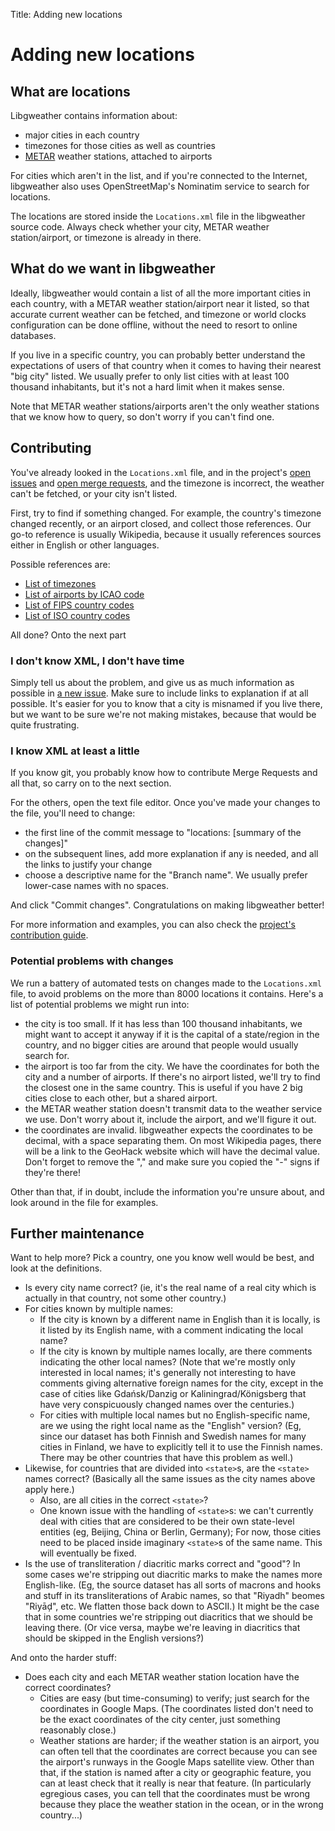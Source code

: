 Title: Adding new locations

# Adding new locations

## What are locations

Libgweather contains information about:

- major cities in each country
- timezones for those cities as well as countries
- [METAR](https://en.wikipedia.org/wiki/METAR) weather stations, attached to
  airports

For cities which aren't in the list, and if you're connected to the Internet,
libgweather also uses OpenStreetMap's Nominatim service to search for
locations.

The locations are stored inside the `Locations.xml` file in the libgweather
source code. Always check whether your city, METAR weather station/airport, or
timezone is already in there.

## What do we want in libgweather

Ideally, libgweather would contain a list of all the more important cities in
each country, with a METAR weather station/airport near it listed, so that
accurate current weather can be fetched, and timezone or world clocks
configuration can be done offline, without the need to resort to online
databases.

If you live in a specific country, you can probably better understand the
expectations of users of that country when it comes to having their nearest
"big city" listed. We usually prefer to only list cities with at least 100
thousand inhabitants, but it's not a hard limit when it makes sense.

Note that METAR weather stations/airports aren't the only weather stations that
we know how to query, so don't worry if you can't find one.

## Contributing

You've already looked in the `Locations.xml` file, and in the project's
[open issues](https://gitlab.gnome.org/GNOME/libgweather/issues) and
[open merge requests](https://gitlab.gnome.org/GNOME/libgweather/merge_requests),
and the timezone is incorrect, the weather can't be fetched, or your city isn't
listed.

First, try to find if something changed. For example, the country's timezone
changed recently, or an airport closed, and collect those references. Our go-to
reference is usually Wikipedia, because it usually references sources either in
English or other languages.

Possible references are:

- [List of timezones](https://en.wikipedia.org/wiki/List_of_tz_database_time_zones)
- [List of airports by ICAO code](https://en.wikipedia.org/wiki/ICAO_airport_code)
- [List of FIPS country codes](https://en.wikipedia.org/wiki/List_of_FIPS_country_codes)
- [List of ISO country codes](https://en.wikipedia.org/wiki/ISO_3166-1#Current_codes)

All done? Onto the next part

### I don't know XML, I don't have time

Simply tell us about the problem, and give us as much information as possible
in [a new issue](https://gitlab.gnome.org/GNOME/libgweather/issues/new). Make
sure to include links to explanation if at all possible. It's easier for you to
know that a city is misnamed if you live there, but we want to be sure we're
not making mistakes, because that would be quite frustrating.

### I know XML at least a little

If you know git, you probably know how to contribute Merge Requests and all
that, so carry on to the next section.

For the others, open the text file editor. Once you've made your changes to the
file, you'll need to change:

- the first line of the commit message to "locations: [summary of the changes]"
- on the subsequent lines, add more explanation if any is needed, and all the
  links to justify your change
- choose a descriptive name for the "Branch name". We usually prefer lower-case
  names with no spaces.

And click "Commit changes". Congratulations on making libgweather better!

For more information and examples, you can also check the [project's
contribution guide](https://gitlab.gnome.org/GNOME/libgweather/-/blob/main/CONTRIBUTING.md).

### Potential problems with changes

We run a battery of automated tests on changes made to the `Locations.xml`
file, to avoid problems on the more than 8000 locations it contains. Here's a
list of potential problems we might run into:

- the city is too small. If it has less than 100 thousand inhabitants, we might
  want to accept it anyway if it is the capital of a state/region in the
  country, and no bigger cities are around that people would usually search
  for.
- the airport is too far from the city. We have the coordinates for both the
  city and a number of airports. If there's no airport listed, we'll try to
  find the closest one in the same country. This is useful if you have 2 big
  cities close to each other, but a shared airport.
- the METAR weather station doesn't transmit data to the weather service we
  use. Don't worry about it, include the airport, and we'll figure it out.
- the coordinates are invalid. libgweather expects the coordinates to be
  decimal, with a space separating them. On most Wikipedia pages, there will be
  a link to the GeoHack website which will have the decimal value. Don't
  forget to remove the "," and make sure you copied the "-" signs if they're
  there!

Other than that, if in doubt, include the information you're unsure about, and
look around in the file for examples.

## Further maintenance

Want to help more? Pick a country, one you know well would be best, and look at
the definitions.

- Is every city name correct? (ie, it's the real name of a real city which is
  actually in that country, not some other country.)
- For cities known by multiple names:
  - If the city is known by a different name in English than it is locally, is
    it listed by its English name, with a comment indicating the local name?
  - If the city is known by multiple names locally, are there comments
    indicating the other local names? (Note that we're mostly only interested
    in local names; it's generally not interesting to have comments giving
    alternative foreign names for the city, except in the case of cities like
    Gdańsk/Danzig or Kaliningrad/Königsberg that have very conspicuously
    changed names over the centuries.)
  - For cities with multiple local names but no English-specific name, are we
    using the right local name as the "English" version? (Eg, since our dataset
    has both Finnish and Swedish names for many cities in Finland, we have to
    explicitly tell it to use the Finnish names. There may be other countries
    that have this problem as well.)
- Likewise, for countries that are divided into `<state>`s, are the `<state>`
  names correct? (Basically all the same issues as the city names above apply
  here.)
  - Also, are all cities in the correct `<state>`?
  - One known issue with the handling of `<state>`s: we can't currently deal
    with cities that are considered to be their own state-level entities (eg,
    Beijing, China or Berlin, Germany); For now, those cities need to be placed
    inside imaginary `<state>`s of the same name. This will eventually be
    fixed.
- Is the use of transliteration / diacritic marks correct and "good"? In some
  cases we're stripping out diacritic marks to make the names more
  English-like. (Eg, the source dataset has all sorts of macrons and hooks and
  stuff in its transliterations of Arabic names, so that "Riyadh" beomes
  "Riyāḑ", etc. We flatten those back down to ASCII.) It might be the case that
  in some countries we're stripping out diacritics that we should be leaving
  there. (Or vice versa, maybe we're leaving in diacritics that should be
  skipped in the English versions?)

And onto the harder stuff:

- Does each city and each METAR weather station location have the correct
  coordinates?
  - Cities are easy (but time-consuming) to verify; just search for the
    coordinates in Google Maps. (The coordinates listed don't need to be the
    exact coordinates of the city center, just something reasonably close.)
  - Weather stations are harder; if the weather station is an airport, you can
    often tell that the coordinates are correct because you can see the
    airport's runways in the Google Maps satellite view. Other than that, if
    the station is named after a city or geographic feature, you can at least
    check that it really is near that feature. (In particularly egregious
    cases, you can tell that the coordinates must be wrong because they place
    the weather station in the ocean, or in the wrong country...)
